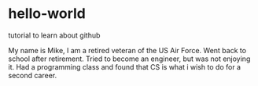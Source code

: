 # hello-world
tutorial to learn about github

My name is Mike, I am a retired veteran of the US Air Force. Went back to school after retirement. Tried to become 
an engineer, but was not enjoying it. Had a programming class and found that CS is what i wish to do for a second 
career.
